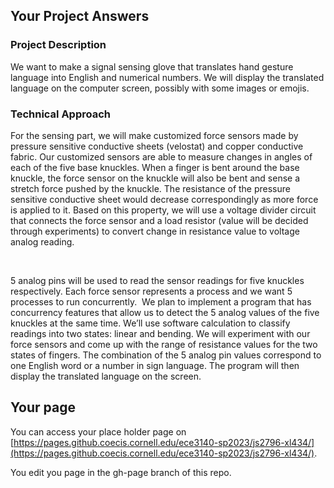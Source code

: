 ## Your Project Answers

### Project Description

We want to make a signal sensing glove that translates hand gesture language into English and numerical numbers. We will display the translated language on the computer screen, possibly with some images or emojis.
### Technical Approach

For the sensing part, we will make customized force sensors made by pressure sensitive conductive sheets (velostat) and copper conductive fabric. Our customized sensors are able to measure changes in angles of each of the five base knuckles. When a finger is bent around the base knuckle, the force sensor on the knuckle will also be bent and sense a stretch force pushed by the knuckle. The resistance of the pressure sensitive conductive sheet would decrease correspondingly as more force is applied to it. Based on this property, we will use a voltage divider circuit that connects the force sensor and a load resistor (value will be decided through experiments) to convert change in resistance value to voltage analog reading.

 

5 analog pins will be used to read the sensor readings for five knuckles respectively. Each force sensor represents a process and we want 5 processes to run concurrently.  We plan to implement a program that has concurrency features that allow us to detect the 5 analog values of the five knuckles at the same time. We’ll use software calculation to classify readings into two states: linear and bending. We will experiment with our force sensors and come up with the range of resistance values for the two states of fingers. The combination of the 5 analog pin values correspond to one English word or a number in sign language. The program will then display the translated language on the screen.
## Your page
You can access your place holder page on [https://pages.github.coecis.cornell.edu/ece3140-sp2023/js2796-xl434/](https://pages.github.coecis.cornell.edu/ece3140-sp2023/js2796-xl434/).

You edit you page in the gh-page branch of this repo.